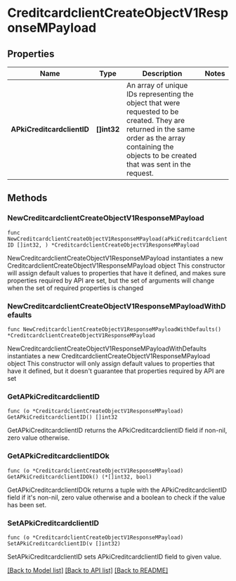 # CreditcardclientCreateObjectV1ResponseMPayload

## Properties

Name | Type | Description | Notes
------------ | ------------- | ------------- | -------------
**APkiCreditcardclientID** | **[]int32** | An array of unique IDs representing the object that were requested to be created.  They are returned in the same order as the array containing the objects to be created that was sent in the request. | 

## Methods

### NewCreditcardclientCreateObjectV1ResponseMPayload

`func NewCreditcardclientCreateObjectV1ResponseMPayload(aPkiCreditcardclientID []int32, ) *CreditcardclientCreateObjectV1ResponseMPayload`

NewCreditcardclientCreateObjectV1ResponseMPayload instantiates a new CreditcardclientCreateObjectV1ResponseMPayload object
This constructor will assign default values to properties that have it defined,
and makes sure properties required by API are set, but the set of arguments
will change when the set of required properties is changed

### NewCreditcardclientCreateObjectV1ResponseMPayloadWithDefaults

`func NewCreditcardclientCreateObjectV1ResponseMPayloadWithDefaults() *CreditcardclientCreateObjectV1ResponseMPayload`

NewCreditcardclientCreateObjectV1ResponseMPayloadWithDefaults instantiates a new CreditcardclientCreateObjectV1ResponseMPayload object
This constructor will only assign default values to properties that have it defined,
but it doesn't guarantee that properties required by API are set

### GetAPkiCreditcardclientID

`func (o *CreditcardclientCreateObjectV1ResponseMPayload) GetAPkiCreditcardclientID() []int32`

GetAPkiCreditcardclientID returns the APkiCreditcardclientID field if non-nil, zero value otherwise.

### GetAPkiCreditcardclientIDOk

`func (o *CreditcardclientCreateObjectV1ResponseMPayload) GetAPkiCreditcardclientIDOk() (*[]int32, bool)`

GetAPkiCreditcardclientIDOk returns a tuple with the APkiCreditcardclientID field if it's non-nil, zero value otherwise
and a boolean to check if the value has been set.

### SetAPkiCreditcardclientID

`func (o *CreditcardclientCreateObjectV1ResponseMPayload) SetAPkiCreditcardclientID(v []int32)`

SetAPkiCreditcardclientID sets APkiCreditcardclientID field to given value.



[[Back to Model list]](../README.md#documentation-for-models) [[Back to API list]](../README.md#documentation-for-api-endpoints) [[Back to README]](../README.md)


